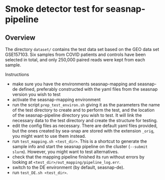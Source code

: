 # Smoke detector test for seasnap-pipeline

## Overview

The directory `dataset/` contains the test data set based on the GEO data
set GSE157103. Six samples from COVID patients and controls have been
selected in total, and only 250,000 paired reads were kept from each
sample.

Instructions

 * make sure you have the environments seasnap-mapping and seasnap-de
 defined, preferably constructed with the yaml files from the seasnap
 version you wish to test
 * activate the seasnap-mapping environment
 * run the script `prep_test_environ.sh` giving it as the parameters
 the name of the test directory to create and to perform the test, and the
 location of the seasnap-pipeline directory you wish to test. It will
 link the necessary data to the test directory and create the structure for
 testing.
 * edit the config files as necessary. There are default yaml files
 provided, but the ones created by sea-snap are stored with the extension
 `_orig`, you might want to use them instead.
 * run `test_mapping.sh <test_dir>`. This is a shortcut to generate the
 sample info and start the seasnap pipeline on the cluster (`--submit
 slurm`). However, you might want to test alternatives.
 * check that the mapping pipeline finished its run without errors by
 looking at `<test_dir>/out_mapping/pipeline_log.err`.
 * switch to the DE environment (by default, seasnap-de).
 * run `test_DE.sh <test_dir>`.
